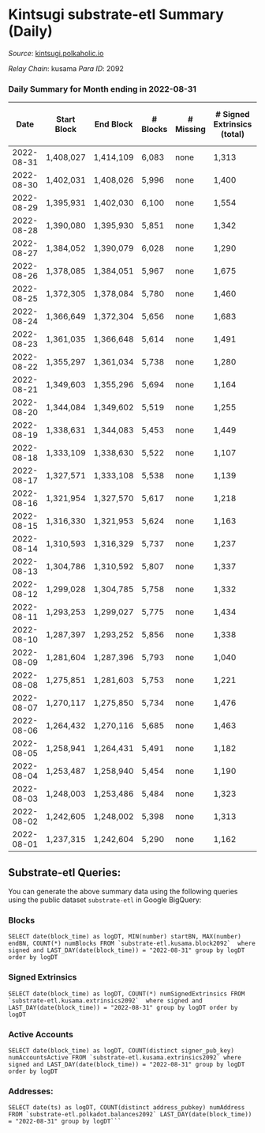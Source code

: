 # Kintsugi substrate-etl Summary (Daily)

_Source_: [kintsugi.polkaholic.io](https://kintsugi.polkaholic.io)

*Relay Chain*: kusama
*Para ID*: 2092



### Daily Summary for Month ending in 2022-08-31


| Date | Start Block | End Block | # Blocks | # Missing | # Signed Extrinsics (total) | # Active Accounts | # Addresses with Balances | # Events | # Transfers | # XCM Transfers In | # XCM Transfers Out |
| ---- | ----------- | --------- | -------- | --------- | --------------------------- | ----------------- | ------------------------- | -------- | ----------- | ------------------ | ------------------- |
| 2022-08-31 | 1,408,027 | 1,414,109 | 6,083 | none | 1,313 | 97 | 15,359 | 53,518 | 6,195 ($33,381.43) | 3 ($318.06) | 11 ($833.53) |
| 2022-08-30 | 1,402,031 | 1,408,026 | 5,996 | none | 1,400 | 118 |  | 53,221 | 6,122 ($59,311.15) | 11 ($5,836.56) | 17 ($9,470.21) |
| 2022-08-29 | 1,395,931 | 1,402,030 | 6,100 | none | 1,554 | 102 |  | 84,381 | 14,454 ($56,319.87) | 26 ($6,049.47) | 14 ($2,724.65) |
| 2022-08-28 | 1,390,080 | 1,395,930 | 5,851 | none | 1,342 | 80 |  | 51,702 | 5,951 ($46,770.00) | 13 ($8,871.21) | 11 ($5,655.40) |
| 2022-08-27 | 1,384,052 | 1,390,079 | 6,028 | none | 1,290 | 80 |  | 52,927 | 6,126 ($59,063.10) | 16 ($46,067.99) | 9 ($12,396.63) |
| 2022-08-26 | 1,378,085 | 1,384,051 | 5,967 | none | 1,675 | 80 | 8,679 | 53,743 | 6,090 ($77,440.86) | 23 ($2,301.57) | 29 ($5,897.43) |
| 2022-08-25 | 1,372,305 | 1,378,084 | 5,780 | none | 1,460 | 82 | 8,672 | 51,615 | 5,912 ($346,591) | 22 ($4,440.78) | 18 ($14,252.37) |
| 2022-08-24 | 1,366,649 | 1,372,304 | 5,656 | none | 1,683 | 357 | 8,667 | 51,590 | 6,039 ($839,354) | 25 ($15,385.22) | 22 ($7,308.50) |
| 2022-08-23 | 1,361,035 | 1,366,648 | 5,614 | none | 1,491 | 129 | 8,661 | 50,894 | 5,803 ($194,776) | 69 ($104,221) | 28 ($20,291.74) |
| 2022-08-22 | 1,355,297 | 1,361,034 | 5,738 | none | 1,280 | 90 | 8,643 | 50,600 | 5,827 ($24,523.76) | 10 ($2,340.64) | 5 ($558.29) |
| 2022-08-21 | 1,349,603 | 1,355,296 | 5,694 | none | 1,164 | 77 | 8,636 | 49,837 | 5,774 ($18,957.58) | 7 ($50,610.70) | 11 ($2,889.07) |
| 2022-08-20 | 1,344,084 | 1,349,602 | 5,519 | none | 1,255 | 82 | 8,634 | 48,776 | 5,573 ($30,737.29) | 8 ($1,815.39) | 15 ($23,530.98) |
| 2022-08-19 | 1,338,631 | 1,344,083 | 5,453 | none | 1,449 | 97 | 8,631 | 49,259 | 5,594 ($60,534.89) | 18 ($10,177.54) | 16 ($5,780.77) |
| 2022-08-18 | 1,333,109 | 1,338,630 | 5,522 | none | 1,107 | 75 | 8,625 | 48,225 | 5,589 ($22,732.34) | 5 ($2,705.74) | 5 ($189.76) |
| 2022-08-17 | 1,327,571 | 1,333,108 | 5,538 | none | 1,139 | 91 | 8,623 | 48,619 | 5,636 ($30,198.32) | 6 ($1,682.93) | 10 ($8,028.73) |
| 2022-08-16 | 1,321,954 | 1,327,570 | 5,617 | none | 1,218 | 87 | 8,615 | 49,558 | 5,711 ($45,835.15) | 9 ($11,824.73) | 4 ($11,808.74) |
| 2022-08-15 | 1,316,330 | 1,321,953 | 5,624 | none | 1,163 | 74 | 8,609 | 49,388 | 5,707 ($34,915.44) | 6 ($710.02) | 8 ($22,080.10) |
| 2022-08-14 | 1,310,593 | 1,316,329 | 5,737 | none | 1,237 | 96 | 8,602 | 50,704 | 5,871 ($170,664) | 18 ($39,358.84) | 12 ($2,711.53) |
| 2022-08-13 | 1,304,786 | 1,310,592 | 5,807 | none | 1,337 | 100 | 8,595 | 51,377 | 5,919 ($24,212.99) | 10 ($10,877.33) | 10 ($1,651.37) |
| 2022-08-12 | 1,299,028 | 1,304,785 | 5,758 | none | 1,332 | 82 | 8,586 | 51,065 | 5,838 ($37,670.95) | 10 ($15,030.55) | 7 ($5,855.13) |
| 2022-08-11 | 1,293,253 | 1,299,027 | 5,775 | none | 1,434 | 110 | 8,581 | 51,614 | 5,895 ($37,558.68) | 8 ($8,426.84) | 17 ($54,505.46) |
| 2022-08-10 | 1,287,397 | 1,293,252 | 5,856 | none | 1,338 | 110 | 8,573 | 52,078 | 5,983 ($67,599.86) | 18 ($24,825.46) | 20 ($41,122.31) |
| 2022-08-09 | 1,281,604 | 1,287,396 | 5,793 | none | 1,040 | 90 | 8,568 | 48,754 | 5,908 ($191,557) | 11 ($10,482.06) | 9 ($1,771.14) |
| 2022-08-08 | 1,275,851 | 1,281,603 | 5,753 | none | 1,221 | 158 | 8,553 | 48,617 | 5,905 ($48,220.77) | 18 ($14,750.94) | 28 ($15,815.21) |
| 2022-08-07 | 1,270,117 | 1,275,850 | 5,734 | none | 1,476 | 91 | 8,540 | 51,236 | 5,827 ($58,678.47) | 18 ($4,892.92) | 20 ($3,957.80) |
| 2022-08-06 | 1,264,432 | 1,270,116 | 5,685 | none | 1,463 | 104 | 8,536 | 50,899 | 5,817 ($48,465.16) | 11 ($13,534.75) | 21 ($50,190.76) |
| 2022-08-05 | 1,258,941 | 1,264,431 | 5,491 | none | 1,182 | 83 | 8,524 | 48,435 | 5,582 ($22,974.12) | 3 ($1,954.55) | 9 ($793.92) |
| 2022-08-04 | 1,253,487 | 1,258,940 | 5,454 | none | 1,190 | 90 | 8,521 | 48,101 | 5,554 ($51,512.46) | 15 ($13,411.60) | 19 ($1,961.60) |
| 2022-08-03 | 1,248,003 | 1,253,486 | 5,484 | none | 1,323 | 99 | 8,514 | 48,806 | 5,587 ($85,307.38) | 11 ($64,496.56) | 16 ($32,633.91) |
| 2022-08-02 | 1,242,605 | 1,248,002 | 5,398 | none | 1,313 | 82 | 8,503 | 47,910 | 5,478 ($33,818.40) | 13 ($10,044.44) | 15 ($2,687.29) |
| 2022-08-01 | 1,237,315 | 1,242,604 | 5,290 | none | 1,162 | 108 | 8,501 | 47,408 | 5,522 ($211,033) | 12 ($1,677.55) | 23 ($3,153.37) |

## Substrate-etl Queries:
You can generate the above summary data using the following queries using the public dataset `substrate-etl` in Google BigQuery:


### Blocks
```
SELECT date(block_time) as logDT, MIN(number) startBN, MAX(number) endBN, COUNT(*) numBlocks FROM `substrate-etl.kusama.block2092`  where signed and LAST_DAY(date(block_time)) = "2022-08-31" group by logDT order by logDT
```


### Signed Extrinsics
```
SELECT date(block_time) as logDT, COUNT(*) numSignedExtrinsics FROM `substrate-etl.kusama.extrinsics2092`  where signed and LAST_DAY(date(block_time)) = "2022-08-31" group by logDT order by logDT
```


### Active Accounts
```
SELECT date(block_time) as logDT, COUNT(distinct signer_pub_key) numAccountsActive FROM `substrate-etl.kusama.extrinsics2092` where signed and LAST_DAY(date(block_time)) = "2022-08-31" group by logDT order by logDT
```


### Addresses:
```
SELECT date(ts) as logDT, COUNT(distinct address_pubkey) numAddress FROM `substrate-etl.polkadot.balances2092` LAST_DAY(date(block_time)) = "2022-08-31" group by logDT```

